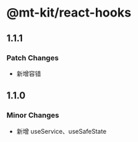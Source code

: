 # @mt-kit/react-hooks

## 1.1.1

### Patch Changes

- 新增容错

## 1.1.0

### Minor Changes

- 新增 useService、useSafeState
